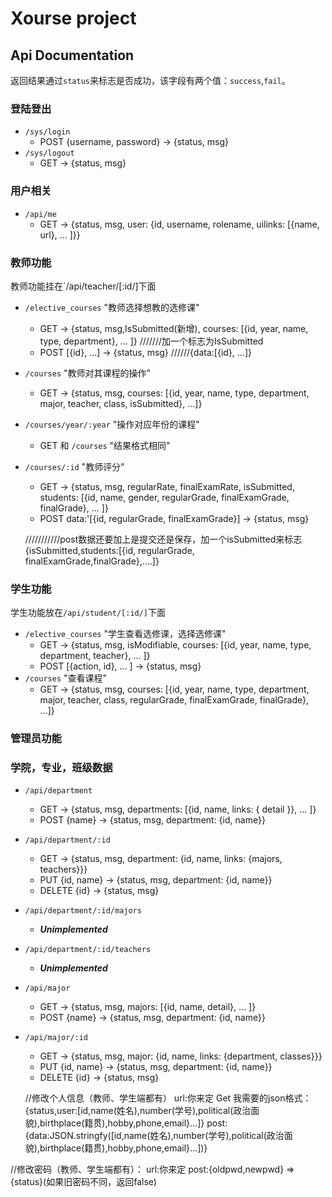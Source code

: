 # Xourse project

## Api Documentation

返回结果通过`status`来标志是否成功，该字段有两个值：`success`,`fail`。

### 登陆登出

* `/sys/login`
  * POST {username, password} -> {status, msg}
* `/sys/logout`
  * GET -> {status, msg}
  
### 用户相关

* `/api/me`
  * GET -> {status, msg, user: {id, username, rolename, uilinks: [{name, url}, ... ]}}

### 教师功能

教师功能挂在`/api/teacher/[:id/]下面

* `/elective_courses` "教师选择想教的选修课"
  * GET -> {status, msg,IsSubmitted(新增), courses: [{id, year, name, type, department}, ... ]} ///////加一个标志为IsSubmitted
  * POST [{id}, ...] -> {status, msg}  //////{data:[{id}, ...]}
* `/courses` "教师对其课程的操作"
  * GET -> {status, msg, courses: [{id, year, name, type, department, major, teacher, class, isSubmitted}, ...]}
* `/courses/year/:year` "操作对应年份的课程"
  * GET 和 `/courses` "结果格式相同"
* `/courses/:id` "教师评分"
  * GET -> {status, msg, regularRate, finalExamRate, isSubmitted, students: [{id, name, gender, regularGrade, finalExamGrade, finalGrade}, ... ]}
  * POST data:'[{id, regularGrade, finalExamGrade}] -> {status, msg} 
  
  ///////////post数据还要加上是提交还是保存，加一个isSubmitted来标志{isSubmitted,students:[{id, regularGrade, finalExamGrade,finalGrade},....]}
  
### 学生功能
  
学生功能放在`/api/student/[:id/]`下面
  
* `/elective_courses` "学生查看选修课，选择选修课"
  * GET -> {status, msg, isModifiable, courses: [{id, year, name, type, department, teacher}, ... ]}
  * POST [{action, id}, ... ] -> {status, msg}
* `/courses` "查看课程"
  * GET -> {status, msg, courses: [{id, year, name, type, department, major, teacher, class, regularGrade, finalExamGrade, finalGrade}, ...]}
    
### 管理员功能

### 学院，专业，班级数据

* `/api/department`
  * GET -> {status, msg, departments: [{id, name, links: { detail }}, ... ]}
  * POST {name} -> {status, msg, department: {id, name}}
* `/api/department/:id`
  * GET -> {status, msg, department: {id, name, links: {majors, teachers}}} 
  * PUT {id, name} -> {status, msg, department: {id, name}} 
  * DELETE {id} -> {status, msg}
* `/api/department/:id/majors`
  * ***Unimplemented***
* `/api/department/:id/teachers`
  * ***Unimplemented***

* `/api/major`
  * GET -> {status, msg, majors: [{id, name, detail}, ... ]}
  * POST {name} -> {status, msg, department: {id, name}}
* `/api/major/:id`
  * GET -> {status, msg, major: {id, name, links: {department, classes}}}
  * PUT {id, name} -> {status, msg, department: {id, name}} 
  * DELETE {id} -> {status, msg}
  
  
  
  //修改个人信息（教师、学生端都有）
  url:你来定
  Get 我需要的json格式：{status,user:[id,name(姓名),number(学号),political(政治面貌),birthplace(籍贯),hobby,phone,email}...]}
  post:{data:JSON.stringfy([id,name(姓名),number(学号),political(政治面貌),birthplace(籍贯),hobby,phone,email}...])}
  
  
 //修改密码（教师、学生端都有）：
 url:你来定
 post:{oldpwd,newpwd}  =>{status}(如果旧密码不同，返回false)